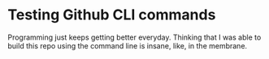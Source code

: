 # Testing Github CLI commands

Programming just keeps getting better everyday. Thinking that I was able to build this repo using the command line is insane, like, in the membrane.
